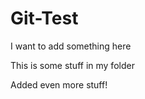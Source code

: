 Git-Test
=========

I want to add something here

This is some stuff in my folder

Added even more stuff!

